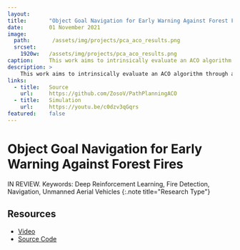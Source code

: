 ```yaml
---
layout:      
title:       "Object Goal Navigation for Early Warning Against Forest Fires" 
date:        01 November 2021
image:
  path:       /assets/img/projects/pca_aco_results.png
  srcset:
    1920w:   /assets/img/projects/pca_aco_results.png
caption:     This work aims to intrinsically evaluate an ACO algorithm through a Principal Component Analysis (PCA).
description: >
    This work aims to intrinsically evaluate an ACO algorithm through a Principal Component Analysis (PCA). To the best of our knowledge, this is the first work that introduces this evaluation. We assessed our work in a single agent path planning problem because it guarantees a minimal contextualization of a decision-making problem for tracking dilemmas such as state and action spaces and the trade-off between exploration and exploitation.
links:
  - title:   Source
    url:     https://github.com/ZosoV/PathPlanningACO
  - title:   Simulation
    url:     https://youtu.be/c0dzv3qGqrs
featured:    false
---
```


# Object Goal Navigation for Early Warning Against Forest Fires

IN REVIEW. Keywords: Deep Reinforcement Learning, Fire Detection, Navigation, Unmanned Aerial Vehicles
{:.note title="Research Type"}

## Resources
* [Video](https://youtu.be/c0dzv3qGqrs)
* [Source Code](https://github.com/ZosoV/PathPlanningACO)
